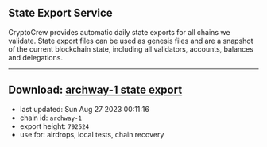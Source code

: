## State Export Service
CryptoCrew provides automatic daily state exports for all chains we validate. State export files can be used as genesis files and are a snapshot of the current blockchain state, including all validators, accounts, balances and delegations.

---
**Download: [archway-1 state export](https://dl.ccvalidators.com/SERVICE/archway/archway-1_export_792524.json)**
---

- last updated: Sun Aug 27 2023 00:11:16
- chain id: `archway-1`
- export height: `792524`
- use for: airdrops, local tests, chain recovery
